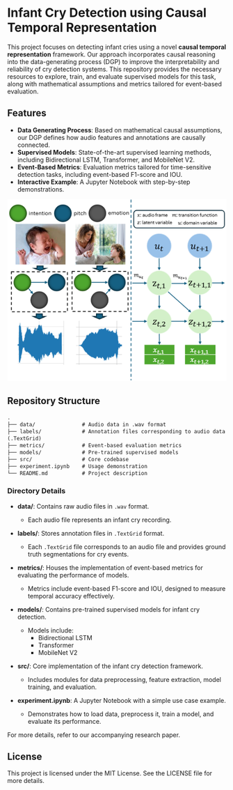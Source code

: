 # Infant Cry Detection using Causal Temporal Representation

This project focuses on detecting infant cries using a novel **causal temporal representation** framework. Our approach incorporates causal reasoning into the data-generating process (DGP) to improve the interpretability and reliability of cry detection systems. This repository provides the necessary resources to explore, train, and evaluate supervised models for this task, along with mathematical assumptions and metrics tailored for event-based evaluation.

## Features
- **Data Generating Process**: Based on mathematical causal assumptions, our DGP defines how audio features and annotations are causally connected.
- **Supervised Models**: State-of-the-art supervised learning methods, including Bidirectional LSTM, Transformer, and MobileNet V2.
- **Event-Based Metrics**: Evaluation metrics tailored for time-sensitive detection tasks, including event-based F1-score and IOU.
- **Interactive Example**: A Jupyter Notebook with step-by-step demonstrations.

![Causal Graph](https://github.com/PeterIsDanning/Infant-Cry-Detection-by-CRSTC/blob/main/casual_graph.png)

## Repository Structure

```plaintext
.
├── data/               # Audio data in .wav format
├── labels/             # Annotation files corresponding to audio data (.TextGrid)
├── metrics/            # Event-based evaluation metrics
├── models/             # Pre-trained supervised models
├── src/                # Core codebase
├── experiment.ipynb    # Usage demonstration
└── README.md           # Project description
```

### Directory Details

- **data/**: Contains raw audio files in `.wav` format.
  - Each audio file represents an infant cry recording.

- **labels/**: Stores annotation files in `.TextGrid` format.
  - Each `.TextGrid` file corresponds to an audio file and provides ground truth segmentations for cry events.

- **metrics/**: Houses the implementation of event-based metrics for evaluating the performance of models.
  - Metrics include event-based F1-score and IOU, designed to measure temporal accuracy effectively.

- **models/**: Contains pre-trained supervised models for infant cry detection.
  - Models include:
    - Bidirectional LSTM
    - Transformer
    - MobileNet V2

- **src/**: Core implementation of the infant cry detection framework.
  - Includes modules for data preprocessing, feature extraction, model training, and evaluation.

- **experiment.ipynb**: A Jupyter Notebook with a simple use case example.
  - Demonstrates how to load data, preprocess it, train a model, and evaluate its performance.

For more details, refer to our accompanying research paper.

## License
This project is licensed under the MIT License. See the LICENSE file for more details.
